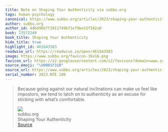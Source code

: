 ```yaml
---
title: Note on Shaping Your Authenticity via subbu.org
tags: human-psychology
canonical: https://www.subbu.org/articles/2023/shaping-your-authenticity/
author: subbu.org
author_id: 44bd96b7f2011749b71e79be33f102a0
book: 23572249
book_title: Shaping Your Authenticity
hide_title: true
highlight_id: 461643583
readwise_url: https://readwise.io/open/461643583
image: https://www.subbu.org/favicon-16x16.png
favicon_url: https://s2.googleusercontent.com/s2/favicons?domain=www.subbu.org
source_emoji: "\U0001F310"
source_url: https://www.subbu.org/articles/2023/shaping-your-authenticity/#:~:text=Because%20going%20against,with%20what%E2%80%99s%20comfortable.
serial_number: 2023.NTE.100
---
```

> Because going against our natural inclinations can make us feel like impostors, we tend to latch on to authenticity as an excuse for sticking with what’s comfortable.
> <div class="quoteback-footer"><div class="quoteback-avatar"><img class="mini-favicon" src="https://s2.googleusercontent.com/s2/favicons?domain=www.subbu.org"></div><div class="quoteback-metadata"><div class="metadata-inner"><span style="display:none">FROM:</span><div aria-label="subbu.org" class="quoteback-author"> subbu.org</div><div aria-label="Shaping Your Authenticity" class="quoteback-title"> Shaping Your Authenticity</div></div></div><div class="quoteback-backlink"><a target="_blank" aria-label="go to the full text of this quotation" rel="noopener" href="https://www.subbu.org/articles/2023/shaping-your-authenticity/#:~:text=Because%20going%20against,with%20what%E2%80%99s%20comfortable." class="quoteback-arrow"> Source</a></div></div>